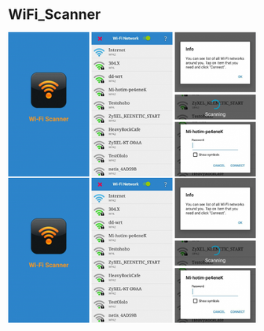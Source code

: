 # WiFi_Scanner
![alt text](screenshots/screenshot.png "Description goes here")
![alt text](https://github.com/Max-Tkachenko/WiFi_Scanner/blob/master/screenshots/screenshot.png)
